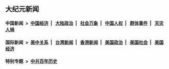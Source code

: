 ## 大纪元新闻

#### 中国新闻 &nbsp;>&nbsp; [中国经济](indexes/ncid283/README.md?06120845) &nbsp;| &nbsp; [大陆政治](indexes/ncid277/README.md?06120845) &nbsp;| &nbsp; [社会万象](indexes/ncid282/README.md?06120845) &nbsp;| &nbsp; [中国人权](indexes/ncid278/README.md?06120845) &nbsp;| &nbsp; [群体事件](indexes/ncid279/README.md?06120845) &nbsp;| &nbsp; [天灾人祸](indexes/ncid280/README.md?06120845)

#### 国际新闻 &nbsp;>&nbsp; [美中关系](indexes/nf1412576/README.md?06120845) &nbsp;| &nbsp; [台湾新闻](indexes/ncid1349361/README.md?06120845) &nbsp;| &nbsp; [香港新闻](indexes/ncid1349362/README.md?06120845) &nbsp;| &nbsp; [美国政治](indexes/ncid1078159/README.md?06120845) &nbsp;| &nbsp; [美国社会](indexes/ncid1078160/README.md?06120845) &nbsp;| &nbsp; [美国经济](indexes/ncid1078158/README.md?06120845)

#### 特别专题 &nbsp;>&nbsp; [中共百年历史](https://github.com/easy2view/epoch-special/blob/master/README.md?06120845)  
